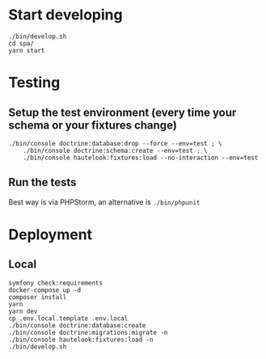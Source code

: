# Start developing
```console
./bin/develop.sh
cd spa/
yarn start
```

# Testing
## Setup the test environment (every time your schema or your fixtures change)
```
./bin/console doctrine:database:drop --force --env=test ; \
    ./bin/console doctrine:schema:create --env=test ; \
    ./bin/console hautelook:fixtures:load --no-interaction --env=test
```

## Run the tests
Best way is via PHPStorm, an alternative is `./bin/phpunit`

# Deployment
## Local
```
symfony check:requirements
docker-compose up -d
composer install
yarn
yarn dev
cp .env.local.template .env.local
./bin/console doctrine:database:create
./bin/console doctrine:migrations:migrate -n
./bin/console hautelook:fixtures:load -n
./bin/develop.sh
```

